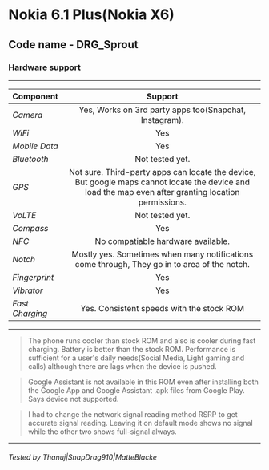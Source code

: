 # Nokia 6.1 Plus(Nokia X6)
## Code name - DRG_Sprout
### Hardware support
----------------------------------------------------------------------------------------------------------------------------

Component      | Support
:---------------|:--------------------------------------------------------------------------------------------: |
*Camera*         | Yes, Works on 3rd party apps too(Snapchat, Instagram).                                         |
*WiFi*           | Yes                                                                                            |
*Mobile Data*    | Yes                                                                                            |
*Bluetooth*      | Not tested yet.                                                                                |
*GPS*            | Not sure. Third-party apps can locate the device, But google maps cannot locate the device and load the map even after granting location permissions.                                         |
*VoLTE*          | Not tested yet.                                                                                |
*Compass*        | Yes                                                                                            |
*NFC*            | No compatiable hardware available.                                                             |
*Notch*          | Mostly yes. Sometimes when many notifications come through, They go in to area of the notch.   |
*Fingerprint*    | Yes                                                                                            |
*Vibrator*       | Yes                                                                                            |
*Fast Charging*  | Yes. Consistent speeds with the stock ROM                                                      |
---------------------------------------------------------------------------------------------------------------------------
>The phone runs cooler than stock ROM and also is cooler during fast charging. Battery is better than the stock ROM. Performance is sufficient for a user's daily needs(Social Media, Light gaming and calls) although there are lags when the device is pushed.

>Google Assistant is not available in this ROM even after installing both the Google App and Google Assistant .apk files from Google Play. Says device not supported.

>I had to change the network signal reading method RSRP to get accurate signal reading. Leaving it on default mode shows no signal while the other two shows full-signal always.
---------------------------------------------------------------------------------------------------------------------------
###### Tested by Thanuj|SnapDrag910|MatteBlacke
